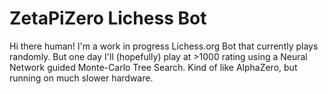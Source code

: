 # ZetaPiZero Lichess Bot
Hi there human! I'm a work in progress Lichess.org Bot that currently plays randomly. But one day I'll (hopefully) play at >1000 rating using a Neural Network guided Monte-Carlo Tree Search. Kind of like AlphaZero, but running on much slower hardware.
